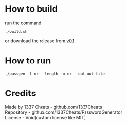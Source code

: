 # How to build
run the command 
```shell
./build.sh
```
or download the release from [v0.1](https://github.com/1337Cheats/PasswordGenerator/releases/tag/initial)

# How to run
```
./passgen -l or --length -o or --out out file
```
# Credits
Made by 1337 Cheats - github.com/1337Cheats<br>
Repository - github.com/1337Cheats/PasswordGenerator<br>
License - Void(custom license like MIT)
